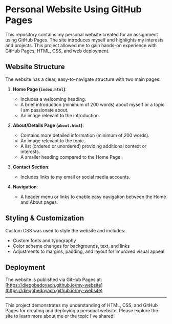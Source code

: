 # Personal Website Using GitHub Pages

This repository contains my personal website created for an assignment using GitHub Pages. The site introduces myself and highlights my interests and projects. This project allowed me to gain hands-on experience with GitHub Pages, HTML, CSS, and web deployment.

## Website Structure

The website has a clear, easy-to-navigate structure with two main pages:

1. **Home Page (`index.html`)**: 
   - Includes a welcoming heading.
   - A brief introduction (minimum of 200 words) about myself or a topic I am passionate about.
   - An image relevant to the introduction.

2. **About/Details Page (`about.html`)**: 
   - Contains more detailed information (minimum of 200 words).
   - An image relevant to the topic.
   - A list (ordered or unordered) providing additional context or interests.
   - A smaller heading compared to the Home Page.

3. **Contact Section**: 
   - Includes links to my email or social media accounts.

4. **Navigation**: 
   - A header menu or links to enable easy navigation between the Home and About pages.

## Styling & Customization

Custom CSS was used to style the website and includes:

- Custom fonts and typography
- Color scheme changes for backgrounds, text, and links
- Adjustments to margins, padding, and layout for improved visual appeal

## Deployment

The website is published via GitHub Pages at: [https://diegobedoyach.github.io/my-website](https://diegobedoyach.github.io/my-website)

---

This project demonstrates my understanding of HTML, CSS, and GitHub Pages for creating and deploying a personal website. Please explore the site to learn more about me or the topic I've shared!
